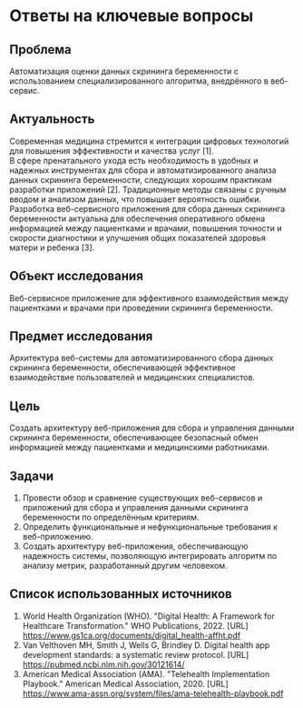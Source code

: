 # Ответы на ключевые вопросы

## Проблема
Автоматизация оценки данных скрининга беременности с использованием специализированного алгоритма, внедрённого в веб-сервис.

## Актуальность
Современная медицина стремится к интеграции цифровых технологий для повышения эффективности и качества услуг [1].  
В сфере пренатального ухода есть необходимость в удобных и надежных инструментах для сбора и автоматизированного анализа данных скрининга беременности, следующих хорошим практикам разработки приложений [2]. 
Традиционные методы связаны с ручным вводом и анализом данных, что повышает вероятность ошибки. 
Разработка веб-сервисного приложения для сбора данных скрининга беременности актуальна для обеспечения оперативного обмена информацией между пациентками и врачами, 
повышения точности и скорости диагностики и улучшения общих показателей здоровья матери и ребенка [3].

## Объект исследования
Веб-сервисное приложение для эффективного взаимодействия между пациентками и врачами при проведении скрининга беременности.

## Предмет исследования
Архитектура веб-системы для автоматизированного сбора данных скрининга беременности, обеспечивающей эффективное взаимодействие пользователей и медицинских специалистов.

## Цель
Создать архитектуру веб-приложения для сбора и управления данными скрининга беременности, обеспечивающее безопасный обмен информацией между пациентками и медицинскими работниками.

## Задачи
1. Провести обзор и сравнение существующих веб-сервисов и приложений для сбора и управления данными скрининга беременности по определённым критериям.
2. Определить функциональные и нефункциональные требования к веб-приложению.
3. Создать архитектуру веб-приложения, обеспечивающую надежность системы, позволяющую интегрировать алгоритм по анализу метрик, разработанный другим человеком.

## Список использованных источников 
1. World Health Organization (WHO). "Digital Health: A Framework for Healthcare Transformation." WHO Publications, 2022. [URL] https://www.gs1ca.org/documents/digital_health-affht.pdf
2. Van Velthoven MH, Smith J, Wells G, Brindley D. Digital health app development standards: a systematic review protocol. [URL] https://pubmed.ncbi.nlm.nih.gov/30121614/
3. American Medical Association (AMA). "Telehealth Implementation Playbook." American Medical Association, 2020. [URL] https://www.ama-assn.org/system/files/ama-telehealth-playbook.pdf